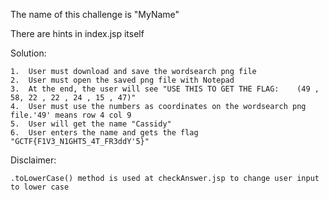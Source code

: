 The name of this challenge is "MyName"

There are hints in index.jsp itself

Solution:
	
	1.	User must download and save the wordsearch png file
	2.	User must open the saved png file with Notepad
	3.	At the end, the user will see "USE THIS TO GET THE FLAG:	(49 , 58, 22 , 22 , 24 , 15 , 47)"
	4.	User must use the numbers as coordinates on the wordsearch png file.'49' means row 4 col 9
	5.	User will get the name "Cassidy"
	6.	User enters the name and gets the flag "GCTF{F1V3_N1GHT5_4T_FR3ddY'5}"
	
Disclaimer:
	
	.toLowerCase() method is used at checkAnswer.jsp to change user input to lower case
	



